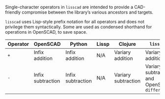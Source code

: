 Single-character operators in `lisscad` are intended to provide a
CAD-friendly compromise between the library’s various ancestors and targets.

`lisscad` uses Lisp-style prefix notation for all operators and does not
privilege them syntactically. Some are used as condensed shorthand for
operations in OpenSCAD, to save space.

| Operator | OpenSCAD | Python | Lissp | Clojure | `lisscad` |
| -------- | -------- | ------ | ----- | ------- | --------- |
| `+` | Infix addition | Infix addition | N/A | Variary addition | Variary addition |
| `-` | Infix subtraction | Infix subtraction | N/A | Variary subtraction | Variary subtraction and OpenSCAD `difference` |
